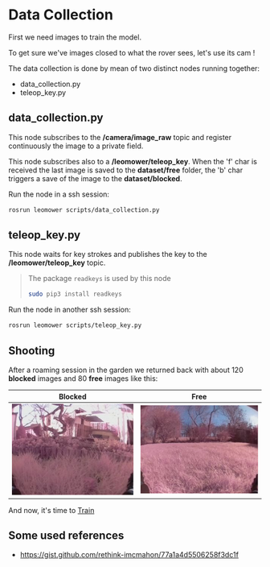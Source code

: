 # Data Collection

First we need images to train the model.

To get sure we've images closed to what the rover sees, let's use its cam !

The data collection is done by mean of two distinct nodes running together:

 * data_collection.py
 * teleop_key.py

 ## data_collection.py

 This node subscribes to the __/camera/image_raw__ topic and register continuously the image to a private field.

 This node subscribes also to a __/leomower/teleop_key__. When the 'f' char is received the last image is saved to the __dataset/free__ folder, the 'b' char triggers a save of the image to the __dataset/blocked__.

 Run the node in a ssh session:

 ``` bash
 rosrun leomower scripts/data_collection.py
```

## teleop_key.py

This node waits for key strokes and publishes the key to the __/leomower/teleop_key__ topic.

> The package `readkeys` is used by this node
> ``` bash
> sudo pip3 install readkeys
> ```

 Run the node in another ssh session:

 ``` bash
 rosrun leomower scripts/teleop_key.py
```

## Shooting

After a roaming session in the garden we returned back with about 120 __blocked__ images and 80 __free__ images like this:

| Blocked      | Free |
| ----------- | ----------- |
| ![Blocked](1f027ee0-8bfb-11ec-8b93-00c0caafbf1c.jpg)      | ![Blocked](1b926316-8bfa-11ec-8b93-00c0caafbf1c.jpg)       |


And now, it's time to [Train](train.md)

## Some used references

* https://gist.github.com/rethink-imcmahon/77a1a4d5506258f3dc1f

